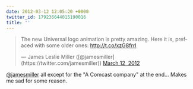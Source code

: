 ```yaml
---
date: 2012-03-12 12:05:20 +0000
twitter_id: 179236644015190016
title: ''
---
```


<blockquote class="twitter-tweet"><p lang="en" dir="ltr">The new Universal logo animation is pretty amazing. Here it is, prefaced with some older ones: <a href="http://t.co/xzG8frrl">http://t.co/xzG8frrl</a></p>&mdash; James Leslie Miller ([@jamesmiller](https://twitter.com/jamesmiller)) <a href="https://twitter.com/jamesmiller/status/179228595070316545?ref_src=twsrc%5Etfw">March 12, 2012</a></blockquote>
<script async src="https://platform.twitter.com/widgets.js" charset="utf-8"></script>

[@jamesmiller](https://twitter.com/jamesmiller) all except for the "A Comcast company" at the end... Makes me sad for some reason.
